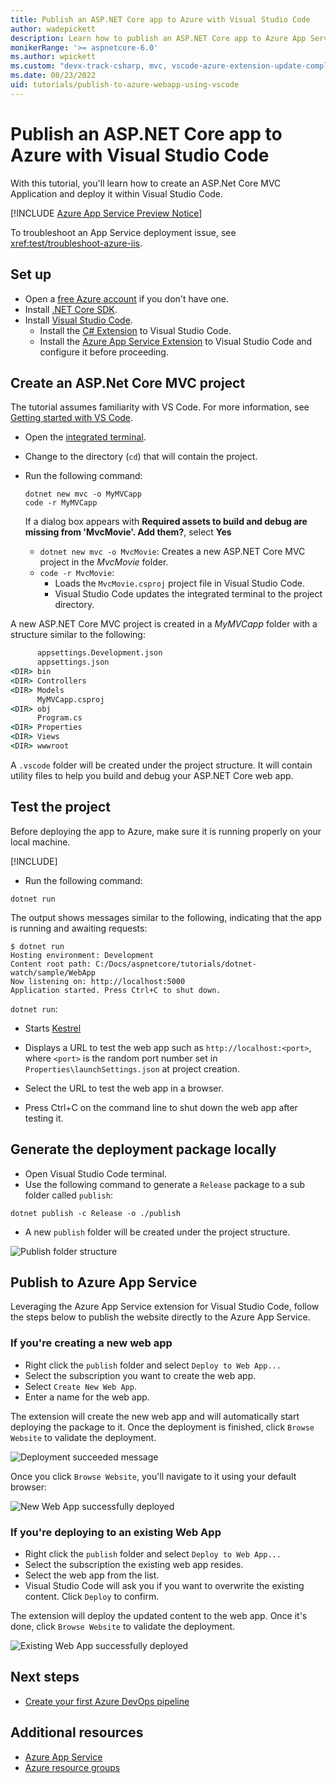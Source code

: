 ```yaml
---
title: Publish an ASP.NET Core app to Azure with Visual Studio Code
author: wadepickett
description: Learn how to publish an ASP.NET Core app to Azure App Service using Visual Studio Code
monikerRange: '>= aspnetcore-6.0'
ms.author: wpickett
ms.custom: "devx-track-csharp, mvc, vscode-azure-extension-update-completed"
ms.date: 08/23/2022
uid: tutorials/publish-to-azure-webapp-using-vscode
---
```


# Publish an ASP.NET Core app to Azure with Visual Studio Code

With this tutorial, you'll learn how to create an ASP.Net Core MVC Application and deploy it within Visual Studio Code.

[!INCLUDE [Azure App Service Preview Notice](../includes/azure-apps-preview-notice.md)]

To troubleshoot an App Service deployment issue, see <xref:test/troubleshoot-azure-iis>.

## Set up

* Open a [free Azure account](https://azure.microsoft.com/free/dotnet/) if you don't have one.
* Install [.NET Core SDK](https://dotnet.microsoft.com/download).
* Install [Visual Studio Code](https://code.visualstudio.com/Download).
  * Install the [C# Extension](https://marketplace.visualstudio.com/items?itemName=ms-dotnettools.csharp) to Visual Studio Code.
  * Install the [Azure App Service Extension](https://marketplace.visualstudio.com/items?itemName=ms-azuretools.vscode-azureappservice) to Visual Studio Code and configure it before proceeding.

## Create an ASP.Net Core MVC project

The tutorial assumes familiarity with VS Code. For more information, see [Getting started with VS Code](https://code.visualstudio.com/docs).

* Open the [integrated terminal](https://code.visualstudio.com/docs/editor/integrated-terminal).
* Change to the directory (`cd`) that will contain the project.
* Run the following command:

   ```dotnetcli
   dotnet new mvc -o MyMVCapp
   code -r MyMVCapp
   ```

  If a dialog box appears with **Required assets to build and debug are missing from 'MvcMovie'. Add them?**, select **Yes**

  * `dotnet new mvc -o MvcMovie`: Creates a new ASP.NET Core MVC project in the *MvcMovie* folder.
  * `code -r MvcMovie`:
    * Loads the `MvcMovie.csproj` project file in Visual Studio Code.
    * Visual Studio Code updates the integrated terminal to the project directory.

A new ASP.NET Core MVC project is created in a *MyMVCapp* folder with a structure similar to the following:

```cmd
      appsettings.Development.json
      appsettings.json
<DIR> bin
<DIR> Controllers
<DIR> Models
      MyMVCapp.csproj
<DIR> obj
      Program.cs
<DIR> Properties
<DIR> Views
<DIR> wwwroot
```

A `.vscode` folder will be created under the project structure. It will contain utility files to help you build and debug your ASP.NET Core web app.

## Test the project

Before deploying the app to Azure, make sure it is running properly on your local machine.

 [!INCLUDE[](~/includes/trustCertVSC.md)]

* Run the following command:

```dotnetcli
dotnet run
```

The output shows messages similar to the following, indicating that the app is running and awaiting requests:

```dotnetcli
$ dotnet run
Hosting environment: Development
Content root path: C:/Docs/aspnetcore/tutorials/dotnet-watch/sample/WebApp
Now listening on: http://localhost:5000
Application started. Press Ctrl+C to shut down.
```

`dotnet run`:

* Starts [Kestrel](xref:fundamentals/servers/kestrel)
* Displays a URL to test the web app such as `http://localhost:<port>`, where `<port>` is the random port number set in `Properties\launchSettings.json` at project creation.

* Select the URL to test the web app in a browser.

* Press Ctrl+C on the command line to shut down the web app after testing it.

## Generate the deployment package locally

* Open Visual Studio Code terminal.
* Use the following command to generate a `Release` package to a sub folder called `publish`:

```dotnetcli
dotnet publish -c Release -o ./publish
```

* A new `publish` folder will be created under the project structure.

![Publish folder structure](publish-to-azure-webapp-using-vscode/_static/publish-folder.jpg)

## Publish to Azure App Service

Leveraging the Azure App Service extension for Visual Studio Code, follow the steps below to publish the website directly to the Azure App Service.

### If you're creating a new web app

* Right click the `publish` folder and select `Deploy to Web App...`
* Select the subscription you want to create the web app.
* Select `Create New Web App`.
* Enter a name for the web app.

The extension will create the new web app and will automatically start deploying the package to it. Once the deployment is finished, click `Browse Website` to validate the deployment.

![Deployment succeeded message](publish-to-azure-webapp-using-vscode/_static/deployment-succeeded-message.jpg)

Once you click `Browse Website`, you'll navigate to it using your default browser:

![New Web App successfully deployed](publish-to-azure-webapp-using-vscode/_static/new-webapp-deployed.jpg)

### If you're deploying to an existing Web App

* Right click the `publish` folder and select `Deploy to Web App...`
* Select the subscription the existing web app resides.
* Select the web app from the list.
* Visual Studio Code will ask you if you want to overwrite the existing content. Click `Deploy` to confirm.

The extension will deploy the updated content to the web app. Once it's done, click `Browse Website` to validate the deployment.

![Existing Web App successfully deployed](publish-to-azure-webapp-using-vscode/_static/existing-webapp-deployed.jpg)

## Next steps

* [Create your first Azure DevOps pipeline](/azure/devops/pipelines/create-first-pipeline)

## Additional resources

* [Azure App Service](/azure/app-service/app-service-web-overview)
* [Azure resource groups](/azure/azure-resource-manager/resource-group-overview#resource-groups)
